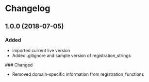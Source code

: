 # Changelog
## 1.0.0 (2018-07-05)
### Added
<ul>
	<li>Imported current live version</li>
	<li>Added .gitignore and sample version of registration_strings</li>
</ul>
### Changed
<ul>
	<li>Removed domain-specific information from registration_functions</li>
</ul>
